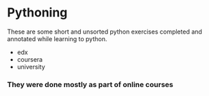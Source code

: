 # Pythoning

These are some short and unsorted python exercises completed and annotated while learning to python.
- edx
- coursera
- university

### They were done mostly as part of online courses